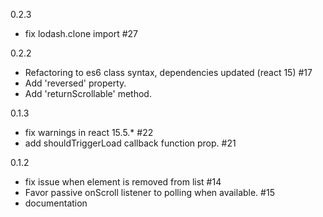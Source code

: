 0.2.3
 * fix lodash.clone import #27

0.2.2
 * Refactoring to es6 class syntax, dependencies updated (react 15) #17
 * Add 'reversed' property.
 * Add 'returnScrollable' method.

0.1.3
 * fix warnings in react 15.5.* #22
 * add shouldTriggerLoad callback function prop. #21


0.1.2
 * fix issue when element is removed from list #14
 * Favor passive onScroll listener to polling when available. #15
 * documentation
